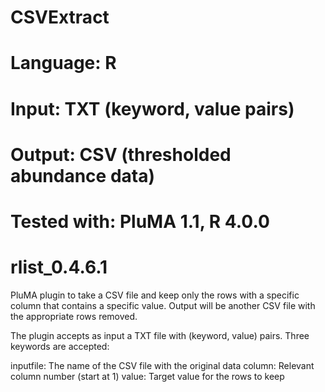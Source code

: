 # CSVExtract
# Language: R
# Input: TXT (keyword, value pairs)
# Output: CSV (thresholded abundance data)
# Tested with: PluMA 1.1, R 4.0.0
# rlist_0.4.6.1

PluMA plugin to take a CSV file and keep only the rows with a specific column that contains a specific value.
Output will be another CSV file with the appropriate rows removed.

The plugin accepts as input a TXT file with (keyword, value) pairs.  Three keywords are accepted:

inputfile: The name of the CSV file with the original data
column: Relevant column number (start at 1)
value: Target value for the rows to keep

